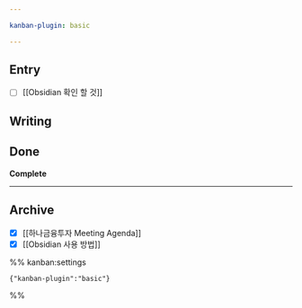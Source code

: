 ```yaml
---

kanban-plugin: basic

---
```


## Entry

- [ ] [[Obsidian 확인 할 것]]


## Writing



## Done

**Complete**


***

## Archive

- [x] [[하나금융투자 Meeting Agenda]]
- [x] [[Obsidian 사용 방법]]

%% kanban:settings
```
{"kanban-plugin":"basic"}
```
%%